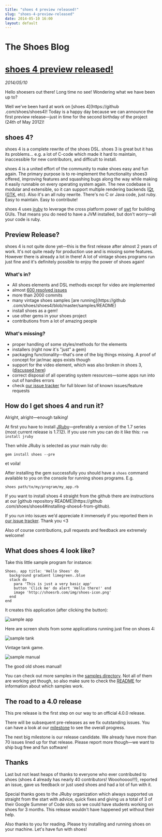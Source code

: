 ```yaml
---
title: "shoes 4 preview released!"
slug: "shoes-4-preview-released"
date: 2014-05-10 16:00
layout: default
---
```


<div class='hero-unit'>
  <h1>The Shoes Blog</h1>
</div>
<h1><a href="{{ post.url }}">shoes 4 preview released!</a></h1>
<em>2014/05/10</em>

Hello shoesers out there! Long time no see! Wondering what we have been up to?

Well we've been hard at work on [shoes 4](https://github
.com/shoes/shoes4)! Today is a happy day because we can announce the
first preview release—just in time for the second birthday of the project
(24th of May 2012)!

## shoes 4?

shoes 4 is a complete rewrite of the shoes DSL. shoes 3 is great but it has its
 problems... e.g. a lot of C-code which made it hard to maintain, inaccessible
 for new contributors, and difficult to install.

shoes 4 is a united effort of the community to make shoes easy and fun again.
 The primary purpose is to re-implement the functionality shoes3 offered,
 improving features and squashing bugs along the way while making it easily
 runnable on every operating system again. The new codebase is modular and
 extensible, so it can support multiple rendering backends
 ([Qt](http://qt-project.org/), ([GTK](http://www.gtk.org/), etc). Also 
 it's an all ruby rewrite. There's no C or Java code, just ruby. Easy to
 maintain. Easy to contribute!

shoes 4 uses [jruby](http://jruby.org/) to leverage the cross platform power of
[swt](http://www.eclipse.org/swt/) for building GUIs. That means you do need to have a
JVM installed, but don't worry—all your code is ruby.

## Preview Release?

shoes 4 is not quite done yet—this is the first release after almost 2 years
 of work. It's not quite ready for production use and is missing some
 features. However there is already a lot in there! A lot of vintage shoes
  programs run just fine and it's definitely possible to enjoy the power of
  shoes again!

### What's in?

* All shoes elements and DSL methods except for video are implemented
* almost [600 resolved issues](https://github.com/shoes/shoes4/issues?state=closed)
* more than 2000 commits
* many vintage shoes samples [are running](https://github
.com/shoes/shoes4/blob/master/samples/README)
* install shoes as a gem!
* use other gems in your shoes project
* contributions from a lot of amazing people

### What's missing?

* proper handling of some styles/methods for the elements
* installers (right now it's "just" a gem)
* packaging functionality—that's one of the big things missing. A proof of
concept for jar/mac apps exists though
* support for the video element, which was also broken in shoes 3, ([discussed here](https://github.com/shoes/shoes4/issues/113))
* correct disposal of all operating system resources—some apps run into
out of handles errors
* check [our issue tracker](https://github.com/shoes/shoes4/issues) for full
blown list of known issues/feature requests

## How do I get shoes 4 and run it?

Alright, alright—enough talking!

At first you have to install [JRuby](http://jruby.org/)—preferably a
version of the 1.7 series (most current release is 1.7.12). If you use rvm
you can do it like this: `rvm install jruby`

Then while JRuby is selected as your main ruby do:

    gem install shoes --pre

et voila!

After installing the gem successfully you should have a `shoes` command
available to you on the console for running shoes programs. E.g.

    shoes path/to/my/program/my_app.rb

If you want to install shoes 4 straight from the github there are
instructions at our [github repository README](https://github
.com/shoes/shoes4#installing-shoes4-from-github).

If you run into issues we'd appreciate it immensely if you reported them in [our issue tracker](https://github.com/shoes/shoes4/issues). Thank you <3

Also of course contributions, pull requests and feedback are extremely welcome!

## What does shoes 4 look like?

Take this little sample program for instance:


<pre><code>Shoes. app title: 'Hello Shoes' do
  background gradient limegreen..blue
  stack do
    para 'This is just a very basic app'
    button 'Click me' do alert 'Hello there!' end
    image 'http://shoesrb.com/img/shoes-icon.png'
  end
end</code></pre>

It creates this application (after clicking the button):

![sample app](/img/sample_app.png)

Here are screen shots from some applications running just fine on shoes 4:

![sample tank](/img/sample_tank.png)

Vintage tank game.

![sample manual](/img/sample_manual.png)

The good old shoes manual!

You can check out more samples in the [samples directory](https://github.com/shoes/shoes4/blob/master/samples/).
Not all of them are working yet though, so also make sure to check the [README](https://github.com/shoes/shoes4/blob/master/samples/README)
for information about which samples work.

## The road to a 4.0 release

This pre release is the first step on our way to an official 4.0.0
release.

There will be subsequent pre-releases as we fix outstanding issues. You can have a look at our
[milestone](https://github.com/shoes/shoes4/issues/milestones) to see the overall progress.

The next big milestone is our release candidate. We already have more than 70 issues lined up
 for that release. Please report more though—we want to ship bug free and fun software!

## Thanks

Last but not least heaps of thanks to everyone who ever contributed to shoes
(shoes 4 already has nearly 40 contributors! Wooohoooo!!!), reported an issue,
gave us feedback or just used shoes and had a lot of fun with it.

Special thanks goes to the JRuby organization which always supported us
straight from the start with advice, quick fixes and giving us a total of 3
of their Google Summer of Code slots so we could have students working on
shoes for 3 months. This release wouldn't have happened yet without their help.

 Also thanks to you for reading. Please try installing and running shoes on your
 machine. Let's have fun with shoes!

